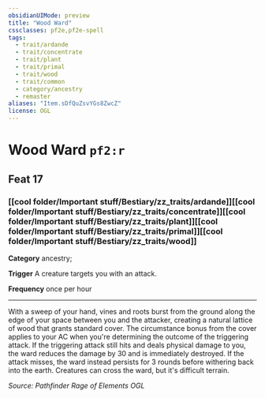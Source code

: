 ```yaml
---
obsidianUIMode: preview
title: "Wood Ward"
cssclasses: pf2e,pf2e-spell
tags:
  - trait/ardande
  - trait/concentrate
  - trait/plant
  - trait/primal
  - trait/wood
  - trait/common
  - category/ancestry
  - remaster
aliases: "Item.sDfQuZsvYGs8ZwcZ"
license: OGL
---
```

# Wood Ward `pf2:r`
## Feat 17
### [[cool folder/Important stuff/Bestiary/zz_traits/ardande]][[cool folder/Important stuff/Bestiary/zz_traits/concentrate]][[cool folder/Important stuff/Bestiary/zz_traits/plant]][[cool folder/Important stuff/Bestiary/zz_traits/primal]][[cool folder/Important stuff/Bestiary/zz_traits/wood]]

**Category** ancestry; 




**Trigger** A creature targets you with an attack.

**Frequency** once per hour

* * *

With a sweep of your hand, vines and roots burst from the ground along the edge of your space between you and the attacker, creating a natural lattice of wood that grants standard cover. The circumstance bonus from the cover applies to your AC when you're determining the outcome of the triggering attack. If the triggering attack still hits and deals physical damage to you, the ward reduces the damage by 30 and is immediately destroyed. If the attack misses, the ward instead persists for 3 rounds before withering back into the earth. Creatures can cross the ward, but it's difficult terrain.

*Source: Pathfinder Rage of Elements*
*OGL*